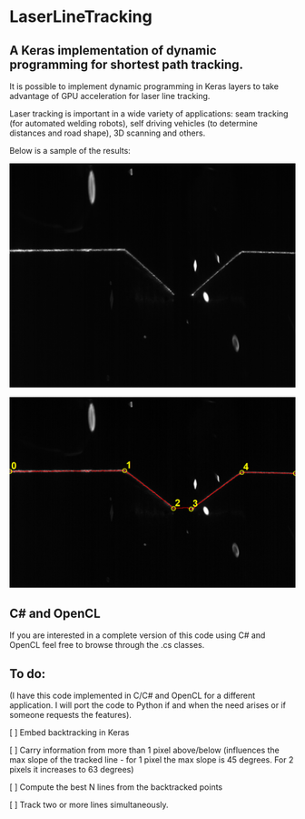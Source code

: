 # LaserLineTracking
A Keras implementation of dynamic programming for shortest path tracking.
---

It is possible to implement dynamic programming in Keras layers to take advantage of GPU acceleration for laser line tracking.

Laser tracking is important in a wide variety of applications: seam tracking (for automated welding robots), self driving vehicles (to determine distances and road shape), 3D scanning and others.

Below is a sample of the results:

![Original image](weld2.png "Original image")

![Processed image](weld2proc.png "Processed image")

## C# and OpenCL

If you are interested in a complete version of this code using C# and OpenCL feel free to browse through the .cs classes.

## To do:

(I have this code implemented in C/C# and OpenCL for a different application. I will port the code to Python if and when the need arises or if someone requests the features).

[ ] Embed backtracking in Keras

[ ] Carry information from more than 1 pixel above/below (influences the max slope of the tracked line - for 1 pixel the max slope is 45 degrees. For 2 pixels it increases to 63 degrees)

[ ] Compute the best N lines from the backtracked points

[ ] Track two or more lines simultaneously.
